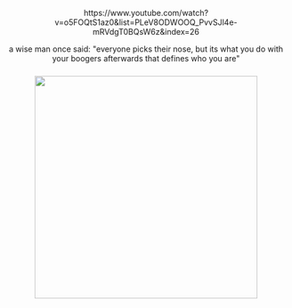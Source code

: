 <p align="center">https://www.youtube.com/watch?v=o5FOQtS1az0&list=PLeV8ODWOOQ_PvvSJl4e-mRVdgT0BQsW6z&index=26</p>
<p align="center">a wise man once said: "everyone picks their nose, but its what you do with your boogers afterwards that defines who you are"</p>

###

<div align="center">
  <img height="400" src="https://cdn.discordapp.com/attachments/1040759899359039519/1336428112636022796/The_Simple_Plot_of_Metal_Gear_Solid.png?ex=67a3c52b&is=67a273ab&hm=acdb811de2885880c4d84892615eb2b6ee0995807db29ec35b92dae76c21ca54&"  />
</div>


